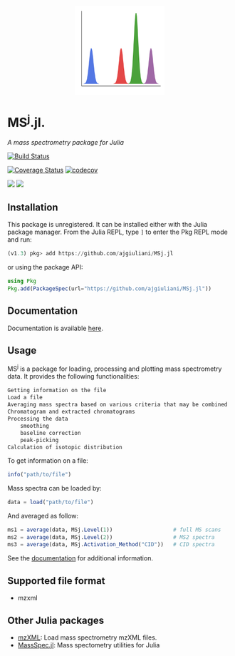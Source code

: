 <p align="center">
  <img align="center" src="docs/src/assets/logo.png" width="200" height="200" />
</p>

# MS<sup>j</sup>.jl. 

*A mass spectrometry package for Julia*

[![Build Status](https://travis-ci.org/ajgiuliani/MSj.jl.svg?branch=master)](https://travis-ci.org/ajgiuliani/MSj.jl)

[![Coverage Status](https://coveralls.io/repos/github/ajgiuliani/MSj.jl/badge.svg?branch=master)](https://coveralls.io/github/ajgiuliani/MSj.jl?branch=master)
[![codecov](https://codecov.io/gh/ajgiuliani/MSj.jl/branch/master/graph/badge.svg)](https://codecov.io/gh/ajgiuliani/MSj.jl)

[![](https://img.shields.io/badge/docs-stable-blue.svg)](https://ajgiuliani.github.io/MSj.jl/stable)
[![](https://img.shields.io/badge/docs-dev-blue.svg)](https://ajgiuliani.github.io/MSj.jl/dev/)



## Installation
This package is unregistered. It can be installed either with the Julia package manager.
From the Julia REPL, type `]` to enter the Pkg REPL mode and run:
```julia
(v1.3) pkg> add https://github.com/ajgiuliani/MSj.jl
```
or using the package API:

```julia
using Pkg
Pkg.add(PackageSpec(url="https://github.com/ajgiuliani/MSj.jl"))
```

## Documentation
Documentation is available [here](https://ajgiuliani.github.io/MSj.jl/stable).


## Usage
MS<sup>j</sup> is a package for loading, processing and plotting mass spectrometry data. It provides the following functionalities:

    Getting information on the file
    Load a file
    Averaging mass spectra based on various criteria that may be combined
    Chromatogram and extracted chromatograms
    Processing the data
        smoothing
        baseline correction
        peak-picking
    Calculation of isotopic distribution

To get information on a file:
```julia
info("path/to/file")
```

Mass spectra can be loaded by:
```julia
data = load("path/to/file")
```

And averaged as follow:
```julia
ms1 = average(data, MSj.Level(1))                   # full MS scans
ms2 = average(data, MSj.Level(2))                   # MS2 spectra
ms3 = average(data, MSj.Activation_Method("CID"))   # CID spectra
```

See the [documentation](https://ajgiuliani.github.io/MSj.jl/stable) for additional information.

## Supported file format
* mzxml

## Other Julia packages
* [mzXML](https://github.com/timholy/mzXML.jl): Load mass spectrometry mzXML files.
* [MassSpec.jl](https://github.com/JuliaSpect/MassSpec.jl): Mass spectometry utilities for Julia
